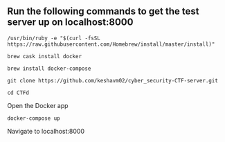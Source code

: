## Run the following commands to get the test server up on localhost:8000

`/usr/bin/ruby -e "$(curl -fsSL https://raw.githubusercontent.com/Homebrew/install/master/install)"`

`brew cask install docker`

`brew install docker-compose`

`git clone https://github.com/keshavm02/cyber_security-CTF-server.git`

`cd CTFd`

Open the Docker app

`docker-compose up`

Navigate to localhost:8000
